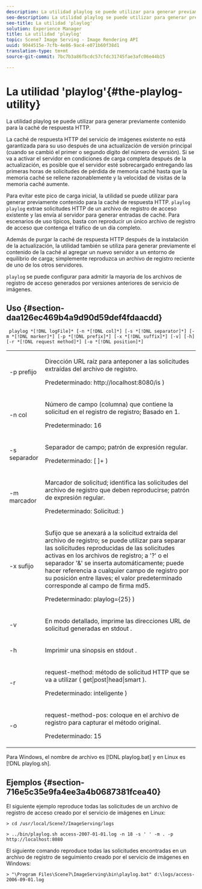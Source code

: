 ```yaml
---
description: La utilidad playlog se puede utilizar para generar previamente contenido para la caché de respuesta HTTP.
seo-description: La utilidad playlog se puede utilizar para generar previamente contenido para la caché de respuesta HTTP.
seo-title: La utilidad 'playlog'
solution: Experience Manager
title: La utilidad 'playlog'
topic: Scene7 Image Serving - Image Rendering API
uuid: 9044515e-7cfb-4e86-9ac4-e071b60f38d1
translation-type: tm+mt
source-git-commit: 7bc7b3a86fbcdc57cfdc31745fae3afc06e44b15

---
```



# La utilidad &#39;playlog&#39;{#the-playlog-utility}

La utilidad playlog se puede utilizar para generar previamente contenido para la caché de respuesta HTTP.

La caché de respuesta HTTP del servicio de imágenes existente no está garantizada para su uso después de una actualización de versión principal (cuando se cambió el primer o segundo dígito del número de versión). Si se va a activar el servidor en condiciones de carga completa después de la actualización, es posible que el servidor esté sobrecargado entregando las primeras horas de solicitudes de pérdida de memoria caché hasta que la memoria caché se rellene razonablemente y la velocidad de visitas de la memoria caché aumente.

Para evitar este pico de carga inicial, la utilidad se puede utilizar para generar previamente contenido para la caché de respuesta HTTP. `playlog` `playlog` extrae solicitudes HTTP de un archivo de registro de acceso existente y las envía al servidor para generar entradas de caché. Para escenarios de uso típicos, basta con reproducir un único archivo de registro de acceso que contenga el tráfico de un día completo.

Además de purgar la caché de respuesta HTTP después de la instalación de la actualización, la utilidad también se utiliza para generar previamente el contenido de la caché al agregar un nuevo servidor a un entorno de equilibrio de carga; simplemente reproduzca un archivo de registro reciente de uno de los otros servidores.

`playlog` se puede configurar para admitir la mayoría de los archivos de registro de acceso generados por versiones anteriores de servicio de imágenes.

## Uso {#section-daa126ec469b4a9d90d59def4fdaacdd}

` playlog *[!DNL logFile]* [-n *[!DNL col]*] [-s *[!DNL separator]*] [-m *[!DNL marker]*] [-p *[!DNL prefix]*] [-x *[!DNL suffix]*] [-v] [-h] [-r *[!DNL request method]*] [-o *[!DNL position]*]`

<table id="simpletable_39B9638BCB0F4244B5155C958C044C31"> 
 <tr class="strow"> 
  <td class="stentry"> <p> <span class="codeph"> -p <span class="varname"> prefijo </span></span> </p> </td> 
  <td class="stentry"> <p>Dirección URL raíz para anteponer a las solicitudes extraídas del archivo de registro. </p> <p>Predeterminado: <span class="filepath"> http://localhost:8080/is </span>) </p> </td> 
 </tr> 
 <tr class="strow"> 
  <td class="stentry"> <p> <span class="codeph"> -n <span class="varname"> col </span></span> </p> </td> 
  <td class="stentry"> <p>Número de campo (columna) que contiene la solicitud en el registro de registro; Basado en 1. </p> <p>Predeterminado: 16 </p> </td> 
 </tr> 
 <tr class="strow"> 
  <td class="stentry"> <p> <span class="codeph"> -s <span class="varname"> separador </span></span> </p> </td> 
  <td class="stentry"> <p>Separador de campo; patrón de expresión regular. </p> <p>Predeterminado: <span class="codeph"> [ ]+ </span>) </p> </td> 
 </tr> 
 <tr class="strow"> 
  <td class="stentry"> <p> <span class="codeph"> -m <span class="varname"> marcador </span></span> </p> </td> 
  <td class="stentry"> <p>Marcador de solicitud; identifica las solicitudes del archivo de registro que deben reproducirse; patrón de expresión regular. </p> <p>Predeterminado: <span class="codeph"> Solicitud: </span>) </p> </td> 
 </tr> 
 <tr class="strow"> 
  <td class="stentry"> <p> <span class="codeph"> -x <span class="varname"> sufijo </span></span> </p> </td> 
  <td class="stentry"> <p>Sufijo que se anexará a la solicitud extraída del archivo de registro; se puede utilizar para separar las solicitudes reproducidas de las solicitudes activas en los archivos de registro; a '?' o el separador '&amp;' se inserta automáticamente; puede hacer referencia a cualquier campo de registro por su posición entre llaves; el valor predeterminado corresponde al campo de firma md5. </p> <p>Predeterminado: <span class="codeph"> playlog={25} </span>) </p> </td> 
 </tr> 
 <tr class="strow"> 
  <td class="stentry"> <p> <span class="codeph"> -v </span> </p> </td> 
  <td class="stentry"> <p>En modo detallado, imprime las direcciones URL de solicitud generadas en <span class="codeph"> stdout </span>. </p> </td> 
 </tr> 
 <tr class="strow"> 
  <td class="stentry"> <p> <span class="codeph"> -h </span> </p> </td> 
  <td class="stentry"> <p>Imprimir una sinopsis en <span class="codeph"> stdout </span>. </p> </td> 
 </tr> 
 <tr class="strow"> 
  <td class="stentry"> <p> <span class="codeph"> -r </span> </p> </td> 
  <td class="stentry"> <p>request-method: método de solicitud HTTP que se va a utilizar ( <span class="codeph"> get|post|head|smart </span>). </p> <p>Predeterminado: <span class="codeph"> inteligente </span>) </p> </td> 
 </tr> 
 <tr class="strow"> 
  <td class="stentry"> <p> <span class="codeph"> -o </span> </p> </td> 
  <td class="stentry"> <p>request-method-pos: coloque en el archivo de registro para capturar el método original. </p> <p>Predeterminado: 15 </p> </td> 
 </tr> 
</table>

Para Windows, el nombre de archivo es [!DNL playlog.bat] y en Linux es [!DNL playlog.sh].

## Ejemplos {#section-716e5c35e9fa4ee3a4b0687381fcea40}

El siguiente ejemplo reproduce todas las solicitudes de un archivo de registro de acceso creado por el servicio de imágenes en Linux:

`> cd /usr/local/Scene7/ImageServing/logs`

`> ../bin/playlog.sh access-2007-01-01.log -n 18 -s ' ' -m . -p http://localhost:8080`

El siguiente comando reproduce todas las solicitudes encontradas en un archivo de registro de seguimiento creado por el servicio de imágenes en Windows:

`> "\Program Files\Scene7\ImageServing\bin\playlog.bat" d:\logs/access-2006-09-01.log`
